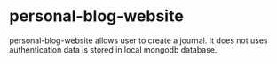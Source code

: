 # personal-blog-website

personal-blog-website allows user to create a journal. It does not uses authentication data is stored in local mongodb database.


